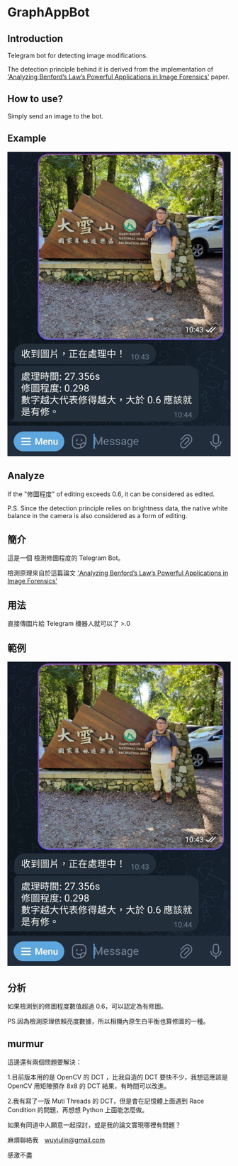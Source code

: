 # GraphAppBot

## Introduction
Telegram bot for detecting image modifications.

The detection principle behind it is derived from the implementation of ['Analyzing Benford’s Law’s Powerful Applications in Image Forensics'](https://www.mdpi.com/2076-3417/11/23/11482) paper.

## How to use?

Simply send an image to the bot.

## Example

![image](https://github.com/wuyiulin/GraphAppBot/blob/main/Photo/example.jpg)

## Analyze

If the "修圖程度" of editing exceeds 0.6, it can be considered as edited.

P.S. Since the detection principle relies on brightness data, the native white balance in the camera is also considered as a form of editing.


## 簡介

這是一個 檢測修圖程度的 Telegram Bot。

檢測原理來自於這篇論文 ['Analyzing Benford’s Law’s Powerful Applications in Image Forensics'](https://www.mdpi.com/2076-3417/11/23/11482)

## 用法

直接傳圖片給 Telegram 機器人就可以了 >.0

## 範例

![image](https://github.com/wuyiulin/GraphAppBot/blob/main/Photo/example.jpg)

## 分析

如果檢測到的修圖程度數值超過 0.6，可以認定為有修圖。

PS.因為檢測原理依賴亮度數據，所以相機內原生白平衡也算修圖的一種。

## murmur

這邊還有兩個問題要解決：

1.目前版本用的是 OpenCV 的 DCT ，比我自造的 DCT 要快不少，我想這應該是 OpenCV 用矩陣預存 8x8 的 DCT 結果，有時間可以改進。

2.我有寫了一版 Muti Threads 的 DCT，但是會在記憶體上面遇到 Race Condition 的問題，再想想 Python 上面能怎麼做。


如果有同道中人願意一起探討，或是我的論文實現哪裡有問題？

麻煩聯絡我　wuyiulin@gmail.com

感激不盡

